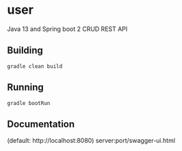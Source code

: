 # user
Java 13 and Spring boot 2 CRUD REST API

## Building
`gradle clean build`

## Running
`gradle bootRun`

## Documentation
(default: http://localhost:8080)
server:port/swagger-ui.html
